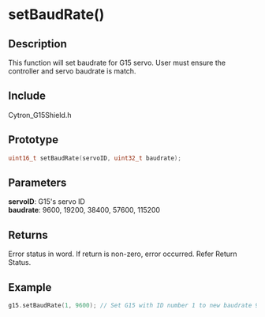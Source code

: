 # setBaudRate() #

## Description ##
This function will set baudrate for G15 servo. User must ensure the controller and servo baudrate is match.

## Include ##
Cytron_G15Shield.h

## Prototype ##
```c
uint16_t setBaudRate(servoID, uint32_t baudrate);
```

## Parameters ##
**servoID**: G15's servo ID<br/>
**baudrate**: 9600, 19200, 38400, 57600, 115200

## Returns ##
Error status in word. If return is non-zero, error occurred. Refer Return Status.

## Example ##
```c
g15.setBaudRate(1, 9600); // Set G15 with ID number 1 to new baudrate 9600
```